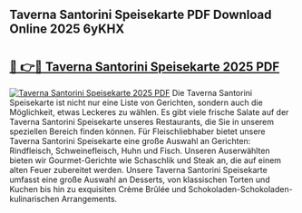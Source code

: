 ## Taverna Santorini Speisekarte PDF Download Online 2025 6yKHX

# <h2><a href="http://gc92a9.nevu.top/?p=Taverna+Santorini+Speisekarte">🔗 👉🔴 Taverna Santorini Speisekarte 2025 PDF</a></h2>

[![Taverna Santorini Speisekarte 2025 PDF](https://i.imgur.com/dBaPXMq.png)](http://gc92a9.nevu.top/?p=Taverna+Santorini+Speisekarte)
Die Taverna Santorini Speisekarte ist nicht nur eine Liste von Gerichten, sondern auch die Möglichkeit, etwas Leckeres zu wählen. Es gibt viele frische Salate auf der Taverna Santorini Speisekarte unseres Restaurants, die Sie in unserem speziellen Bereich finden können. Für Fleischliebhaber bietet unsere Taverna Santorini Speisekarte eine große Auswahl an Gerichten: Rindfleisch, Schweinefleisch, Huhn und Fisch. Unseren Auserwählten bieten wir Gourmet-Gerichte wie Schaschlik und Steak an, die auf einem alten Feuer zubereitet werden. Unsere Taverna Santorini Speisekarte umfasst eine große Auswahl an Desserts, von klassischen Torten und Kuchen bis hin zu exquisiten Crème Brûlée und Schokoladen-Schokoladen-kulinarischen Arrangements.
